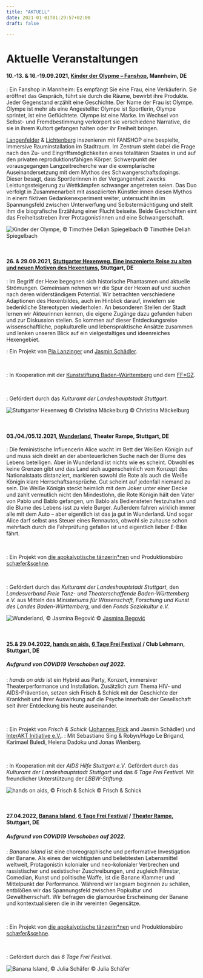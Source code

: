 ```yaml
---
title: "AKTUELL"
date: 2021-01-01T01:29:57+02:00
draft: false

---
```


# Aktuelle Veranstaltungen 

#### **10.-13. & 16.-19.09.2021, [Kinder der Olypme – Fanshop](https://theaterhausg7.cortex-tickets.de/), Mannheim, DE** 
:   Ein Fanshop in Mannheim: Es empfängt Sie eine Frau, eine Verkäuferin. Sie eröffnet das Gespräch, führt sie durch die Räume, bewirbt ihre Produkte. Jeder Gegenstand erzählt eine Geschichte. Der Name der Frau ist Olympe. Olympe ist mehr als eine Angestellte: Olympe ist Sportlerin, Olympe sprintet, ist eine Geflüchtete. Olympe ist eine Marke. Im Wechsel von Selbst- und Fremdbestimmung verkörpert sie verschiedene Narrative, die sie in ihrem Kultort gefangen halten oder ihr Freiheit bringen. 

[Langenfelder](http://www.langenfelder.de/content/langenfelder_lichtenberg.html) & [Lichtenberg](https://sophielichtenberg.de/) inszenieren mit FANSHOP eine bespielte, immersive Rauminstallation im Stadtraum. Im Zentrum steht dabei die Frage nach den Zu- und Eingriffsmöglichkeiten eines totalitären Staates in und auf den privaten reproduktionsfähigen Körper. Schwerpunkt der vorausgegangen Langzeitrecherche war die exemplarische Auseinandersetzung mit dem Mythos des Schwangerschaftsdopings. Dieser besagt, dass Sportlerinnen in der Vergangenheit zwecks Leistungssteigerung zu Wettkämpfen schwanger angetreten seien. Das Duo verfolgt in Zusammenarbeit mit assoziierten Künstler:innen diesen Mythos in einem fiktiven Gedankenexperiment weiter, untersucht ihn im Spannungsfeld zwischen Unterwerfung und Selbstermächtigung und stellt ihm die biografische Erzählung einer Flucht beiseite. Beide Geschichten eint das Freiheitsstreben ihrer Protagonistinnen und eine Schwangerschaft.

![Kinder der Olympe, © Timothée Deliah Spiegelbach](/upcoming/olympe.jpg)
© Timothée Deliah Spiegelbach

&nbsp;

#### **26. & 29.09.2021, [Stuttgarter Hexenweg. Eine inszenierte Reise zu alten und neuen Motiven des Hexentums](https://stuttgarterhexenweg.eventbrite.de), Stuttgart, DE** 
:   Im Begriff der Hexe begegnen sich historische Phantasmen und aktuelle Strömungen. Gemeinsam nehmen wir die Spur der Hexen auf und suchen nach deren widerständigem Potential. Wir betrachten verschiedene Adaptionen des Hexenbildes, auch im Hinblick darauf, inwiefern sie bedenkliche Stereotypen wiederholen. An besonderen Stellen der Stadt lernen wir Akteurinnen kennen, die eigene Zugänge dazu gefunden haben und zur Diskussion stellen. So kommen auf dieser Entdeckungsreise wissenschaftliche, popkulturelle und lebenspraktische Ansätze zusammen und lenken unseren Blick auf ein vielgestaltiges und ideenreiches Hexengebiet.

:   Ein Projekt von [Pia Lanzinger](http://www.pialanzinger.de/) und [Jasmin Schädler](https://jasmin-schaedler.com/).

&nbsp;

:   In Kooperation mit der [Kunststiftung Baden-Württemberg](https://www.kunststiftung.de/) und dem [FF*GZ](https://www.ffgzstuttgart.de/festival/).

&nbsp;

:   Gefördert durch das *Kulturamt der Landeshauptstadt Stuttgart*.

![Stuttgarter Hexenweg © Christina Mäckelburg](/upcoming/shw.jpg)
© Christina Mäckelburg

&nbsp;

#### **03./04./05.12.2021, [Wunderland](https://www.apocalypse.dance/projekte/wunderland), Theater Rampe, Stuttgart, DE**
:  Die feministische Influencerin Alice wacht im Bett der Weißen Königin auf und muss sich direkt an der abenteuerlichen Suche nach der Blume des Lebens beteiligen. Aber in Wunderland ist nichts wie es scheint. Obwohl es keine Grenzen gibt und das Land sich augenscheinlich vom Konzept des Nationalstaats distanziert, markieren sowohl die Rote als auch die Weiße Königin klare Herrschaftsansprüche. Gut scheint auf jedenfall niemand zu sein. Die Weiße Königin steckt heimlich mit dem Joker unter einer Decke und zahlt vermutlich nicht den Mindestlohn, die Rote Königin hält den Vater von Pablo und Bablo gefangen, um Bablo als Bediensteten festzuhalten und die Blume des Lebens isst zu viele Burger. Außerdem fahren wirklich immer alle mit dem Auto – aber eigentlich ist das ja gut in Wunderland. Und sogar Alice darf selbst ans Steuer eines Rennautos, obwohl sie zuhause schon mehrfach durch die Fahrprüfung gefallen ist und eigentlich lieber E-Bike fährt.

&nbsp;

:   Ein Projekt von [die apokalyptische tänzerin\*nen](https://www.apocalypse.dance/) und Produktionsbüro [schæfer&sœhne](http://www.ae-oe.de/).

&nbsp;

:   Gefördert durch das *Kulturamt der Landeshauptstadt Stuttgart*, den *Landesverband Freie Tanz- und Theaterschaffende Baden-Württemberg e.V.* aus Mitteln des *Ministeriums für Wissenschaft, Forschung und Kunst des Landes Baden-Württemberg*, und den *Fonds Soziokultur e.V.*

![Wunderland, © Jasmina Begović](/upcoming/wunderland.gif)
© [Jasmina Begović](https://www.instagram.com/jasmina.beg/)

&nbsp;

#### **25.& 29.04.2022, [hands on aids](https://www.6tagefrei.de/programm2021/), [6 Tage Frei Festival](https://www.6tagefrei.de/programm2021/) / Club Lehmann, Stuttgart, DE**
##### Aufgrund von COVID19 Verschoben auf 2022.
:   *hands on aids* ist ein Hybrid aus Party, Konzert, immersiver Theaterperformance und Installation. Zusätzlich zum Thema HIV- und AIDS-Prävention, setzen sich Frisch & Schick mit der Geschichte der Krankheit und ihrer Auswirkung auf die Psyche innerhalb der Gesellschaft seit ihrer Entdeckung bis heute auseinander. 

&nbsp;

:   Ein Projekt von *Frisch & Schick* ([Johannes Frick](https://johannesfrick.jimdofree.com/) and Jasmin Schädler) und [InterAKT Initiative e.V.](https://interakt-initiative.com/). 
:   Mit Sebastiano Sing & Robyn/Hugo Le Brigand, Karimael Buledi, Helena Dadoku und Jonas Wienberg.

&nbsp;

:   In Kooperation mit der *AIDS Hilfe Stuttgart e.V*. Gefördert durch das *Kulturamt der Landeshauptstadt Stuttgart* und das *6 Tage Frei Festival*. Mit freundlicher Unterstützung der *LBBW-Stiftung*. 

![hands on aids, © Frisch & Schick](/upcoming/hoa.png)
© Frisch & Schick

&nbsp;

#### **27.04.2022, [Banana Island](https://www.apocalypse.dance/projekte/banana-island),  [6 Tage Frei Festival](https://www.6tagefrei.de/programm2021/) / [Theater Rampe](https://theaterrampe.de/stuecke/banana-island/), Stuttgart, DE**
##### Aufgrund von COVID19 Verschoben auf 2022.
:   *Banana Island* ist eine choreographische und performative Investigation der Banane. Als eines der wichtigsten und beliebtesten Lebensmittel weltweit, Protagonistin kolonialer und neo-kolonialer Verbrechen und rassistischer und sexistischer Zuschreibungen, und zugleich Filmstar, Comedian, Kunst und politische Waffe, ist die Banane Klammer und Mittelpunkt der Performance. Während wir langsam beginnen zu schälen, entblößen wir das Spannungsfeld zwischen Popkultur und Gewaltherrschaft. Wir befragen die glamouröse Erscheinung der Banane und kontextualisieren die in ihr vereinten Gegensätze.

&nbsp;

:   Ein Projekt von [die apokalyptische tänzerin\*nen](https://www.apocalypse.dance/) und Produktionsbüro [schæfer&sœhne](http://www.ae-oe.de/).

&nbsp;

:   Gefördert durch das *6 Tage Frei Festival*.

![Banana Island, © Julia Schäfer](/upcoming/BI1.jpg)
© Julia Schäfer

